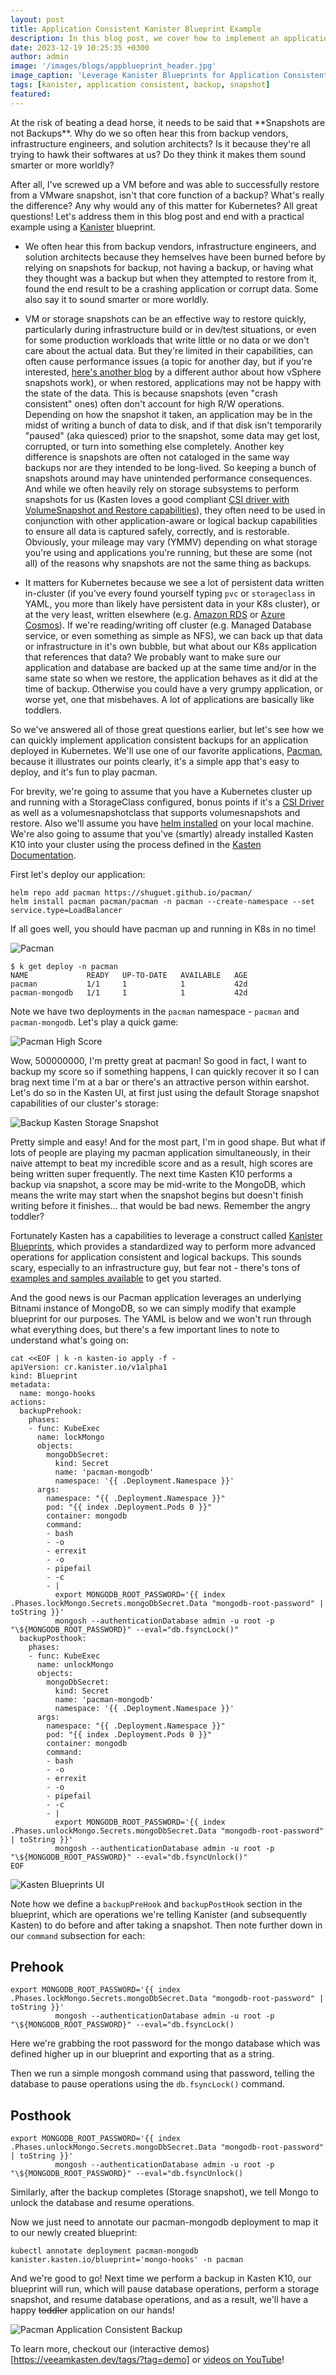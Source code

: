 ```yaml
---
layout: post
title: Application Consistent Kanister Blueprint Example
description: In this blog post, we cover how to implement an application consistent blueprint for a bitnami MongoDB
date: 2023-12-19 10:25:35 +0300
author: admin
image: '/images/blogs/appblueprint_header.jpg'
image_caption: 'Leverage Kanister Blueprints for Application Consistent Snapshots'
tags: [kanister, application consistent, backup, snapshot]
featured:
---
```

<p>
At the risk of beating a dead horse, it needs to be said that **Snapshots are not Backups**.  Why do we so often
hear this from backup vendors, infrastructure engineers, and solution architects? Is it because
they're all trying to hawk their softwares at us? Do they think it makes them sound smarter or more worldly?

After all, I've screwed up a VM before and was able to successfully restore from a VMware snapshot, isn't that core function of a backup? What's really the difference? Any why would any of this matter for Kubernetes? All great questions! Let's address them in
this blog post and end with a practical example using a [Kanister](https://kanister.io) blueprint.

- We often hear this from backup vendors, infrastructure engineers, and solution architects because they hemselves have been burned before by relying on snapshots for backup, not having a backup, or having what they thought was a backup but when they attempted to restore from it, found the end result to be a crashing application or corrupt data. Some also say it to sound smarter or more worldly.

- VM or storage snapshots can be an effective way to restore quickly, particularly during infrastructure build or in dev/test situations, or even for some production workloads that write little or no data or we don't care about the actual data. But they're limited in their capabilities, can often cause performance issues (a topic for another day, but if you're interested, [here's another blog](https://virtunetsystems.com/why-do-snapshots-affect-vm-performance/) by a different author about how vSphere snapshots work), or when restored, applications may not be happy with the state of the data.  This is because snapshots (even "crash consistent" ones) often don't account for high R/W operations.  Depending on how the snapshot it taken, an application may be in the midst of writing a bunch of data to disk, and if that disk isn't temporarily "paused" (aka quiesced) prior to the snapshot, some data may get lost, corrupted, or turn into something else completely. Another key difference is snapshots are often not cataloged in the same way backups nor are they intended to be long-lived. So keeping a bunch of snapshots around may have unintended performance consequences.  And while we often heavily rely on storage subsystems to perform snapshots for us (Kasten loves a good compliant [CSI driver with VolumeSnapshot and Restore capabilities](https://kubernetes-csi.github.io/docs/api/volume-snapshot.html)), they often need to be used in conjunction with other application-aware or logical backup capabilities to ensure all data is captured safely, correctly, and is restorable. Obviously, your mileage may vary (YMMV) depending on what storage you're using and applications you're running, but these are some (not all) of the reasons why snapshots are not the same thing as backups.

- It matters for Kubernetes because we see a lot of persistent data written in-cluster (if you've every found yourself typing `pvc` or `storageclass` in YAML, you more than likely have persistent data in your K8s cluster), or at the very least, written elsewhere (e.g. [Amazon RDS](https://aws.amazon.com/free/database/) or [Azure Cosmos](https://azure.microsoft.com/en-us/free/cosmos-db)). If we're reading/writing off cluster (e.g. Managed Database service, or even something as simple as NFS), we can back up that data or infrastructure in it's own bubble, but what about our K8s application that references that data? We probably want to make sure our application and database are backed up at the same time and/or in the same state so when we restore, the application behaves as it did at the time of backup. Otherwise you could have a very grumpy application, or worse yet, one that misbehaves. A lot of applications are basically like toddlers.


So we've answered all of those great questions earlier, but let's see how we can quickly implement application consistent backups for an application deployed in Kubernetes. We'll use one of our favorite applications, [Pacman](https://github.com/shuguet/pacman), because it illustrates our points clearly, it's a simple app that's easy to deploy, and it's fun to play pacman.

For brevity, we're going to assume that you have a Kubernetes cluster up and running with a StorageClass configured, bonus points if it's a [CSI Driver](https://kubernetes-csi.github.io/docs/drivers.html) as well as a volumesnapshotclass that supports volumesnapshots and restore. Also we'll assume you have [helm installed](https://helm.sh/docs/intro/install/) on your local machine. We're also going to assume that you've (smartly) already installed Kasten K10 into your cluster using the process defined in the [Kasten Documentation](https://docs.kasten.io).

First let's deploy our application:

```
helm repo add pacman https://shuguet.github.io/pacman/
helm install pacman pacman/pacman -n pacman --create-namespace --set service.type=LoadBalancer
```

If all goes well, you should have pacman up and running in K8s in no time!

![Pacman](images/blog/pacman.png)

```
$ k get deploy -n pacman
NAME             READY   UP-TO-DATE   AVAILABLE   AGE
pacman           1/1     1            1           42d
pacman-mongodb   1/1     1            1           42d
```

Note we have two deployments in the `pacman` namespace - `pacman` and `pacman-mongodb`. Let's play a quick game:

![Pacman High Score](images/blog/pacmanhighscore.png)

Wow, 500000000, I'm pretty great at pacman! So good in fact, I want to backup my score so if something happens, I can quickly recover it so I can brag next time I'm at a bar or there's an attractive person within earshot. Let's do so in the Kasten UI, at first just using the default Storage snapshot capabilities of our cluster's storage:

![Backup Kasten Storage Snapshot](images/blog/pacmanbackuppolicy.png)

Pretty simple and easy! And for the most part, I'm in good shape. But what if lots of people are playing my pacman application simultaneously, in their naive attempt to beat my incredible score and as a result, high scores are being written super frequently. The next time Kasten K10 performs a backup via snapshot, a score may be mid-write to the MongoDB, which means the write may start when the snapshot begins but doesn't finish writing before it finishes... that would be bad news. Remember the angry toddler?

Fortunately Kasten has a capabilities to leverage a construct called [Kanister Blueprints](https://docs.kasten.io/latest/kanister/testing.html#installing-applications-and-blueprints), which provides a standardized way to perform more advanced operations for application consistent and logical backups.  This sounds scary, especially to an infrastructure guy, but fear not - there's tons of [examples and samples available](https://github.com/kanisterio/kanister/tree/master/examples) to get you started.

And the good news is our Pacman application leverages an underlying Bitnami instance of MongoDB, so we can simply modify that example blueprint for our purposes. The YAML is below and we won't run through what everything does, but there's a few important lines to note to understand what's going on:

```
cat <<EOF | k -n kasten-io apply -f -                                                                      
apiVersion: cr.kanister.io/v1alpha1
kind: Blueprint
metadata:
  name: mongo-hooks
actions:
  backupPrehook:
    phases:
    - func: KubeExec
      name: lockMongo
      objects:
        mongoDbSecret:
          kind: Secret
          name: 'pacman-mongodb'
          namespace: '{{ .Deployment.Namespace }}'
      args:
        namespace: "{{ .Deployment.Namespace }}"
        pod: "{{ index .Deployment.Pods 0 }}"
        container: mongodb
        command:
        - bash
        - -o
        - errexit
        - -o
        - pipefail
        - -c
        - |
          export MONGODB_ROOT_PASSWORD='{{ index .Phases.lockMongo.Secrets.mongoDbSecret.Data "mongodb-root-password" | toString }}'
          mongosh --authenticationDatabase admin -u root -p "\${MONGODB_ROOT_PASSWORD}" --eval="db.fsyncLock()"
  backupPosthook:
    phases:
    - func: KubeExec
      name: unlockMongo
      objects:
        mongoDbSecret:
          kind: Secret
          name: 'pacman-mongodb'
          namespace: '{{ .Deployment.Namespace }}'
      args:
        namespace: "{{ .Deployment.Namespace }}"
        pod: "{{ index .Deployment.Pods 0 }}"
        container: mongodb
        command:
        - bash
        - -o
        - errexit
        - -o
        - pipefail
        - -c
        - |
          export MONGODB_ROOT_PASSWORD='{{ index .Phases.unlockMongo.Secrets.mongoDbSecret.Data "mongodb-root-password" | toString }}'
          mongosh --authenticationDatabase admin -u root -p "\${MONGODB_ROOT_PASSWORD}" --eval="db.fsyncUnlock()"
EOF

```
[^1]: One thing to note, notice how we escape the dollar sign character in the above YAML. That's because we're applying the YAML directly from a BASH shell, and if we didn't do that, our local shell would be looking for a variable called `MONGODB_ROOT_PASSWORD` which probably doesn't exist on our local machine and if it did, it may not match what's actually configured in our K8s cluster. Ask me how I figured out this would case a problem...

![Kasten Blueprints UI](images/blog/blueprints.png)

Note how we define a `backupPreHook` and `backupPostHook` section in the blueprint, which are operations we're telling Kanister (and subsequently Kasten) to do before and after taking a snapshot.  Then note further down in our `command` subsection for each:

## Prehook
```
export MONGODB_ROOT_PASSWORD='{{ index .Phases.lockMongo.Secrets.mongoDbSecret.Data "mongodb-root-password" | toString }}'
          mongosh --authenticationDatabase admin -u root -p "\${MONGODB_ROOT_PASSWORD}" --eval="db.fsyncLock()
```

Here we're grabbing the root password for the mongo database which was defined higher up in our blueprint and exporting that as a string.

Then we run a simple mongosh command using that password, telling the database to pause operations using the `db.fsyncLock()` command.

## Posthook
```
export MONGODB_ROOT_PASSWORD='{{ index .Phases.unlockMongo.Secrets.mongoDbSecret.Data "mongodb-root-password" | toString }}'
          mongosh --authenticationDatabase admin -u root -p "\${MONGODB_ROOT_PASSWORD}" --eval="db.fsyncUnlock()
```

Similarly, after the backup completes (Storage snapshot), we tell Mongo to unlock the database and resume operations.

Now we just need to annotate our pacman-mongodb deployment to map it to our newly created blueprint:

```
kubectl annotate deployment pacman-mongodb kanister.kasten.io/blueprint='mongo-hooks' -n pacman
```

And we're good to go! Next time we perform a backup in Kasten K10, our blueprint will run, which will pause database operations, perform a storage snapshot, and resume database operations, and as a result, we'll have a happy ~~toddler~~ application on our hands!

![Pacman Application Consistent Backup](images/blog/pacmanbackup_appconsistent.png)

To learn more, checkout our (interactive demos)[https://veeamkasten.dev/tags/?tag=demo] or [videos on YouTube](https://www.youtube.com/@KastenByVeeam)!